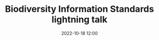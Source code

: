 ---
title: Biodiversity Information Standards lightning talk
date: 2022-10-18 12:00
categories: [Talks]
twitter_description: 'Video and annotated slide deck for lightning talk "Open science tools: Supporting hands-on creation of the \"digital extended specimen\"" from the Biodiversity Information Standards 2022 conference in Sofia, Bulgaria.'
layout: slides
slides:
  - img: /assets/images/tdwg2022-ltd14/Slide1.PNG
    img_alt: "Open science tools: Supporting hands-on creation of the “digital extended specimen”"
    notes: |
      Work is a collaboration between [Nicky Nicolson](https://www.kew.org/science/our-science/people/nicky-nicolson) (NN) and [Eve Lucas](https://www.kew.org/science/our-science/people/eve-lucas) (EL) both from [Kew Science](https://www.kew.org/science)
  - img: /assets/images/tdwg2022-ltd14/Slide2.PNG
    img_alt: "Explain personal and institutional contexts"
    notes: |
      Personal context: **NN** transitioned from software development into research, and is interested in how software development practices can be used in research. Institutionally, we have a commitment to accelerate taxonomy using digital practices, and we started a collaborative project to explore this, using institutional knowledge from the e-taxonomic approaches, but exploring what technical advances could be used in e-taxonomy today. 
  - img: /assets/images/tdwg2022-ltd14/Slide3.PNG
    img_alt: "Explain community context"
    notes: |
      Moving up to the community in which we work - one of our aims in biodiversity informatics is to build a digital extended specimen, integrating specimens and their derived data across multiple infrastructures, allowing the investigate of wider research questions. A healthy community will support a range of different approaches as we determine how to reach this aim. We can envisage these appraoches as a spectrum from large scale computation approaches that operate on large volumes of aggregated data (like the [GBIF clustering work](https://www.gbif.org/news/4U1dz8LygQvqIywiRIRpAU/new-data-clustering-feature-aims-to-improve-data-quality-and-reveal-cross-dataset-connections)), to a distributed set of lightweight tools that allow users to conduct link construction in context, closer to their day to day work.
  - img: /assets/images/tdwg2022-ltd14/Slide4.PNG
    img_alt: "Explain community context - where we're focussing"
    notes: |
      We're focussing on tools for researchers in this project, though we aim that data generated here will feed into more automated approaches - both by providing expert generated links that can be used as training data, and by allowing experts to verify the outputs of machine learning processes. 
      We also want to try to help make discussions about the digital extended specimen a little more concrete, by having actual examples and workflows that can be used as the basis for discussions and planning.
  - img: /assets/images/tdwg2022-ltd14/Slide5.PNG
    img_alt: "Based on existing software (Obsidian) - its attributes"
    notes: |
      We're basing this work on an existing piece of software - [Obsidian](https://obsidian.md).
      We said that we're trying to bring across useful working practices from software development to research management - *reuse* is a core principle in software development and here we're trying to build on an existing toolset and supportive community to allow us to make faster progress.
      We have a biodiversity crisis: faster progress - and wider participation - is vital. 
  - img: /assets/images/tdwg2022-ltd14/Slide6.PNG
    img_alt: "Attributes should be familiar  - shared with Open Refine"
    notes: |
      These attributes should be familiar as they are shared with a tool which we have adopted with some success in our community: [Open Refine](https://openrefine.org/). We've seen that the use of a generic tool, with focussed technical contributions and teaching resources has allowed us to democratize data cleaning. We'd like to investigate if we can build on Obsidian and democratize data linkage.
  - img: /assets/images/tdwg2022-ltd14/Slide7.PNG
    img_alt: "Extend Obsidian for specimen research"
    notes: |
      What we've done - extended Obsidian for specimen research, by developing a set of plugins that allow a researcher to access data: specimens from [GBIF](https://www.gbif.org), names from the [International Plant Names Index](https://www.ipni.org), collections from the [Global Registry of Scientific Collections](https://www.gbif.org/grscicoll), people from [Bionomia](https://bionomia.net) and literature from [crossref](https://crossref.org). The demo software includes a worked example showing the creation of links, and spatial and network exploration of linked data. The demo also shows how key entities (specimens) can be cited in new work, promoting open science working practices.  
  - img: /assets/images/tdwg2022-ltd14/Slide8.PNG
    img_alt: "Demo screenshot"
    notes: "Demo"
    video_offset: 8m0
  - img: /assets/images/tdwg2022-ltd14/Slide9.PNG
    img_alt: "Roadmap"
    notes: |
      A description of the roadmap
  - img: /assets/images/tdwg2022-ltd14/Slide10.PNG
    img_alt: "Links"
    notes: |
      Links 
vimeo_link_embed: https://player.vimeo.com/video/762130677?h=997405b126
vimeo_link_simple: https://vimeo.com/video/762130677
---